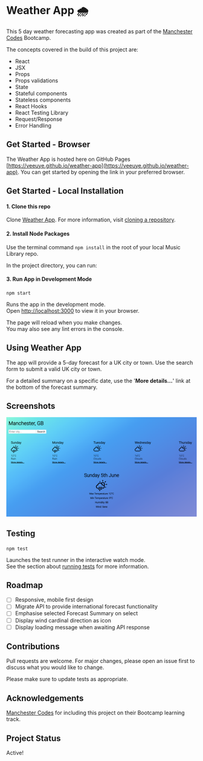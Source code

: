 # Weather App 🌧

This 5 day weather forecasting app was created as part of the [Manchester Codes](https://www.manchestercodes.com/) Bootcamp.

The concepts covered in the build of this project are:

- React
- JSX
- Props
- Props validations
- State
- Stateful components
- Stateless components
- React Hooks
- React Testing Library
- Request/Response
- Error Handling

## Get Started - Browser

The Weather App is hosted here on GitHub Pages [https://veeuye.github.io/weather-app](https://veeuye.github.io/weather-app). You can get started by opening the link in your preferred browser.

## Get Started - Local Installation

#### 1. Clone this repo

Clone [Weather App](https://github.com/VeeUye/weather-app). For more information, visit [cloning a repository](https://docs.github.com/en/repositories/creating-and-managing-repositories/cloning-a-repository).

#### 2. Install Node Packages

Use the terminal command `npm install` in the root of your local Music Library repo.

In the project directory, you can run:

#### 3. Run App in Development Mode

`npm start`

Runs the app in the development mode.\
Open [http://localhost:3000](http://localhost:3000) to view it in your browser.

The page will reload when you make changes.\
You may also see any lint errors in the console.

## Using Weather App

The app will provide a 5-day forecast for a UK city or town. Use the search form to submit a valid UK city or town.

For a detailed summary on a specific date, use the '**More details...**' link at the bottom of the forecast summary.

## Screenshots

![Weather App Screenshot](./readme-images/weather-app-screenshot.png?raw=true "Title")

## Testing

`npm test`

Launches the test runner in the interactive watch mode.\
See the section about [running tests](https://facebook.github.io/create-react-app/docs/running-tests) for more information.

## Roadmap

- [ ] Responsive, mobile first design
- [ ] Migrate API to provide international forecast functionality
- [ ] Emphasise selected Forecast Summary on select
- [ ] Display wind cardinal direction as icon
- [ ] Display loading message when awaiting API response

## Contributions

Pull requests are welcome. For major changes, please open an issue first to discuss what you would like to change.

Please make sure to update tests as appropriate.

## Acknowledgements

[Manchester Codes](https://www.manchestercodes.com/) for including this project on their Bootcamp learning track.

## Project Status

Active!
